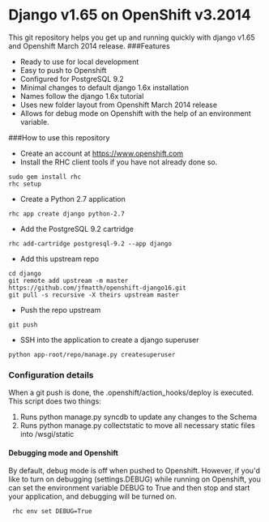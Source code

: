 Django v1.65 on OpenShift v3.2014
=
This git repository helps you get up and running quickly with django v1.65 and Openshift March 2014 release.
###Features

* Ready to use for local development
* Easy to push to Openshift
* Configured for PostgreSQL 9.2
* Minimal changes to default django 1.6x installation
* Names follow the django 1.6x tutorial
* Uses new folder layout from Openshift March 2014 release
* Allows for debug mode on Openshift with the help of an environment variable.

###How to use this repository
- Create an account at https://www.openshift.com
- Install the RHC client tools if you have not already done so.
```
sudo gem install rhc
rhc setup
```
- Create a Python 2.7 application
```
rhc app create django python-2.7
```
- Add the PostgreSQL 9.2 cartridge
```
rhc add-cartridge postgresql-9.2 --app django
```
- Add this upstream repo
```
cd django
git remote add upstream -m master https://github.com/jfmatth/openshift-django16.git
git pull -s recursive -X theirs upstream master
```
- Push the repo upstream
```
git push
```
- SSH into the application to create a django superuser
```
python app-root/repo/manage.py createsuperuser
```

### Configuration details
When a git push is done, the .openshift/action_hooks/deploy is executed.  This script does two things:

1.  Runs python manage.py syncdb to update any changes to the Schema
2.  Runs python manage.py collectstatic to move all necessary static files into /wsgi/static

#### Debugging mode and Openshift
By default, debug mode is off when pushed to Openshift.  However, if you'd like to turn on debugging (settings.DEBUG) while running on Openshift, you can set the environment variable DEBUG to True and then stop and start your application, and debugging will be turned on.

``` rhc env set DEBUG=True```


